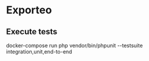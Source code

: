 # Exporteo

## Execute tests

docker-compose run php vendor/bin/phpunit --testsuite integration,unit,end-to-end